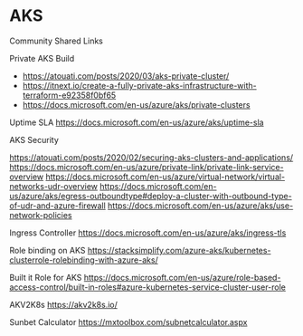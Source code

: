 # AKS

Community Shared Links

Private AKS Build 

* https://atouati.com/posts/2020/03/aks-private-cluster/
* https://itnext.io/create-a-fully-private-aks-infrastructure-with-terraform-e92358f0bf65
* https://docs.microsoft.com/en-us/azure/aks/private-clusters

Uptime SLA 
https://docs.microsoft.com/en-us/azure/aks/uptime-sla

AKS Security 

https://atouati.com/posts/2020/02/securing-aks-clusters-and-applications/
https://docs.microsoft.com/en-us/azure/private-link/private-link-service-overview
https://docs.microsoft.com/en-us/azure/virtual-network/virtual-networks-udr-overview
https://docs.microsoft.com/en-us/azure/aks/egress-outboundtype#deploy-a-cluster-with-outbound-type-of-udr-and-azure-firewall
https://docs.microsoft.com/en-us/azure/aks/use-network-policies

Ingress Controller
https://docs.microsoft.com/en-us/azure/aks/ingress-tls

Role binding on AKS
https://stacksimplify.com/azure-aks/kubernetes-clusterrole-rolebinding-with-azure-aks/

Built it Role for AKS
https://docs.microsoft.com/en-us/azure/role-based-access-control/built-in-roles#azure-kubernetes-service-cluster-user-role

AKV2K8s
https://akv2k8s.io/

Sunbet Calculator
https://mxtoolbox.com/subnetcalculator.aspx
